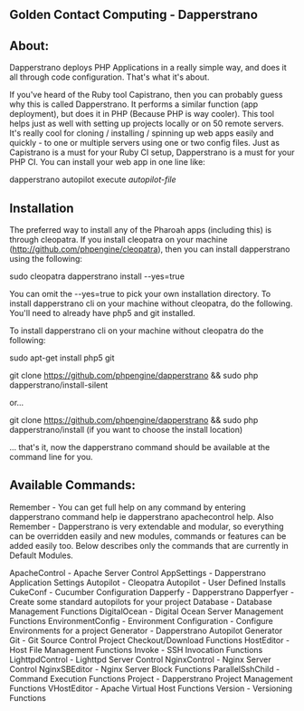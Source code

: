 Golden Contact Computing - Dapperstrano
-------------------

About:
-----------------

Dapperstrano deploys PHP Applications in a really simple way, and does it all through code configuration. That's what
it's about.

If you've heard of the Ruby tool Capistrano, then you can probably guess why this is called Dapperstrano. It performs a
similar function (app deployment), but does it in PHP (Because PHP is way cooler). This tool helps just as well with
setting up projects locally or on 50 remote servers. It's really cool for cloning / installing / spinning up web
apps easily and quickly - to one or multiple servers using one or two config files. Just as Capistrano is a must for
your Ruby CI setup, Dapperstrano is a must for your PHP CI. You can install your web app in one line like:

dapperstrano autopilot execute *autopilot-file*



Installation
-----------------

The preferred way to install any of the Pharoah apps (including this) is through cleopatra. If you install cleopatra
on your machine (http://github.com/phpengine/cleopatra), then you can install dapperstrano using the following:

sudo cleopatra dapperstrano install --yes=true

You can omit the --yes=true to pick your own installation directory. To install dapperstrano cli on your machine
without cleopatra, do the following. You'll need to already have php5 and git installed.

To install dapperstrano cli on your machine without cleopatra do the following:

sudo apt-get install php5 git

git clone https://github.com/phpengine/dapperstrano && sudo php dapperstrano/install-silent

or...

git clone https://github.com/phpengine/dapperstrano && sudo php dapperstrano/install
(if you want to choose the install location)

... that's it, now the dapperstrano command should be available at the command line for you.



Available Commands:
---------------------------------------

Remember - You can get full help on any command by entering dapperstrano command help ie dapperstrano apachecontrol help.
Also Remember - Dapperstrano is very extendable and modular, so everything can be overridden easily and new modules,
commands or features can be added easily too. Below describes only the commands that are currently in Default Modules.

ApacheControl - Apache Server Control
AppSettings - Dapperstrano Application Settings
Autopilot - Cleopatra Autopilot - User Defined Installs
CukeConf - Cucumber Configuration
Dapperfy - Dapperstrano Dapperfyer - Create some standard autopilots for your project
Database - Database Management Functions
DigitalOcean - Digital Ocean Server Management Functions
EnvironmentConfig - Environment Configuration - Configure Environments for a project
Generator - Dapperstrano Autopilot Generator
Git - Git Source Control Project Checkout/Download Functions
HostEditor - Host File Management Functions
Invoke - SSH Invocation Functions
LighttpdControl - Lighttpd Server Control
NginxControl - Nginx Server Control
NginxSBEditor - Nginx Server Block Functions
ParallelSshChild - Command Execution Functions
Project - Dapperstrano Project Management Functions
VHostEditor - Apache Virtual Host Functions
Version - Versioning Functions